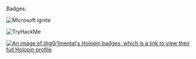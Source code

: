 Badges:
  
![Microsoft ignite ](https://user-images.githubusercontent.com/81675662/225537701-755a549d-35af-4b4e-92ad-df1b57cead8c.png)



<img src="https://tryhackme-badges.s3.amazonaws.com/g0r1mental.png" alt="TryHackMe">

[![An image of @g0r1mental's Holopin badges, which is a link to view their full Holopin profile](https://holopin.me/g0r1mental)](https://holopin.io/@g0r1mental)
